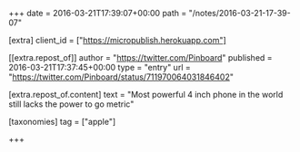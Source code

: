 +++
date = 2016-03-21T17:39:07+00:00
path = "/notes/2016-03-21-17-39-07"

[extra]
client_id = ["https://micropublish.herokuapp.com"]

[[extra.repost_of]]
author = "https://twitter.com/Pinboard"
published = 2016-03-21T17:37:45+00:00
type = "entry"
url = "https://twitter.com/Pinboard/status/711970064031846402"

[extra.repost_of.content]
text = "Most powerful 4 inch phone in the world still lacks the power to go metric"

[taxonomies]
tag = ["apple"]

+++

